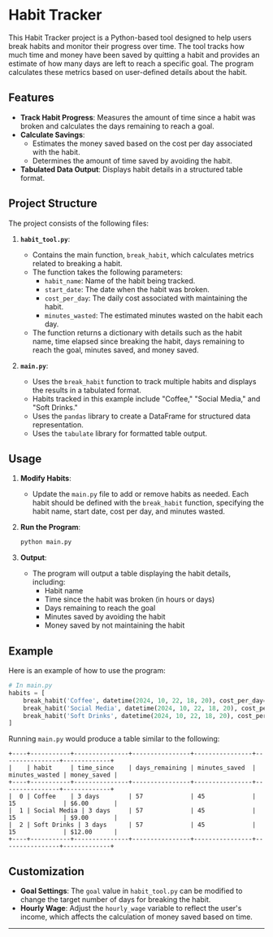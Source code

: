# Habit Tracker

This Habit Tracker project is a Python-based tool designed to help users break habits and monitor their progress over time. The tool tracks how much time and money have been saved by quitting a habit and provides an estimate of how many days are left to reach a specific goal. The program calculates these metrics based on user-defined details about the habit.

## Features

- **Track Habit Progress**: Measures the amount of time since a habit was broken and calculates the days remaining to reach a goal.
- **Calculate Savings**:
  - Estimates the money saved based on the cost per day associated with the habit.
  - Determines the amount of time saved by avoiding the habit.
- **Tabulated Data Output**: Displays habit details in a structured table format.

## Project Structure

The project consists of the following files:

1. **`habit_tool.py`**:
   - Contains the main function, `break_habit`, which calculates metrics related to breaking a habit.
   - The function takes the following parameters:
     - `habit_name`: Name of the habit being tracked.
     - `start_date`: The date when the habit was broken.
     - `cost_per_day`: The daily cost associated with maintaining the habit.
     - `minutes_wasted`: The estimated minutes wasted on the habit each day.
   - The function returns a dictionary with details such as the habit name, time elapsed since breaking the habit, days remaining to reach the goal, minutes saved, and money saved.

2. **`main.py`**:
   - Uses the `break_habit` function to track multiple habits and displays the results in a tabulated format.
   - Habits tracked in this example include "Coffee," "Social Media," and "Soft Drinks."
   - Uses the `pandas` library to create a DataFrame for structured data representation.
   - Uses the `tabulate` library for formatted table output.

## Usage

1. **Modify Habits**:
   - Update the `main.py` file to add or remove habits as needed. Each habit should be defined with the `break_habit` function, specifying the habit name, start date, cost per day, and minutes wasted.

2. **Run the Program**:
   ```bash
   python main.py
   ```

3. **Output**:
   - The program will output a table displaying the habit details, including:
     - Habit name
     - Time since the habit was broken (in hours or days)
     - Days remaining to reach the goal
     - Minutes saved by avoiding the habit
     - Money saved by not maintaining the habit

## Example

Here is an example of how to use the program:

```python
# In main.py
habits = [
    break_habit('Coffee', datetime(2024, 10, 22, 18, 20), cost_per_day=2, minutes_wasted=15),
    break_habit('Social Media', datetime(2024, 10, 22, 18, 20), cost_per_day=3, minutes_wasted=15),
    break_habit('Soft Drinks', datetime(2024, 10, 22, 18, 20), cost_per_day=4, minutes_wasted=15),
]
```

Running `main.py` would produce a table similar to the following:

```
+----+-----------+---------------+----------------+----------------+----------------+-------------+
|    | habit     | time_since    | days_remaining | minutes_saved  | minutes_wasted | money_saved |
+----+-----------+---------------+----------------+----------------+----------------+-------------+
|  0 | Coffee    | 3 days        | 57             | 45             | 15             | $6.00       |
|  1 | Social Media | 3 days     | 57             | 45             | 15             | $9.00       |
|  2 | Soft Drinks | 3 days      | 57             | 45             | 15             | $12.00      |
+----+-----------+---------------+----------------+----------------+----------------+-------------+
```

## Customization

- **Goal Settings**: The `goal` value in `habit_tool.py` can be modified to change the target number of days for breaking the habit.
- **Hourly Wage**: Adjust the `hourly_wage` variable to reflect the user's income, which affects the calculation of money saved based on time.

---
